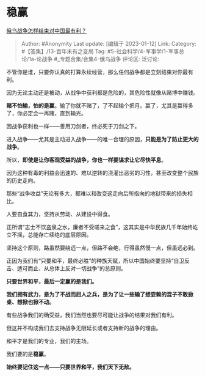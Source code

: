 # 稳赢
[俄乌战争怎样结束对中国最有利？](https://www.zhihu.com/question/554908077/answer/2717985985)

> Author: #Anonymity
> Last update: [编辑于 2023-01-12]
> Link:
> Category: #【答集】/13-百年未有之变局
> Tag: #5-社会科学/4-军事学/1-军事总论/1a-论战争 #_专题合集/合集4-俄乌战争 
> 评论区:
> 泛讨论:

不管你是谁，只要你认真的打算永续经营，那么任何战争都是立刻结束对你最有利。

因为无论主动还是被动，从战争中获利都是危险的，其危险性就像从赌博中赚钱。

**赌不怕输，怕的是赢**。输了你就不赌了，了不起输个把月。赢了，尤其是赢得多了，你必定会一再赌，直到输光。

因战争获利也一样——善用刀剑者，终必死于刀剑之下。

进入战争——尤其是主动进入战争——的唯一合理的原因，**只能是为了防止更大的战争**。

所以，**即使是让你客观受益的战争，你也一样要谋求让它尽快平息**。

因为这种有毒的利益会迅速的、难以逆转的浇灌出恶劣的习性，甚至改变整个民族的历史走向。

那些“战争收益”无论有多大，都难以和改变这走向后所指向的地狱带来的损失相比。

人要自食其力，坚持从劳动、从建设中得食。

正所谓“志士不饮盗泉之水，廉者不受嗟来之食”，这其实是中华民族几千年始终屹立不摇，总能存亡续绝的底层原因。

坚持这个原则，路虽然要绕远一点，但路不会绝，行得虽然慢一点，但虽远必到。

正因为我们有“只要和平，最终必胜”的种族天赋，所以中国始终要坚持“自卫反击、适可而止、从总体上反对一切战争”的总原则。

**只要世界和平，最后一定赢的是我们。**

**我们拥有武力，是为了不战而屈人之兵，是为了让一些输了想耍赖的混子不敢掀桌、想掀也掀不动。**

有些战争我们的确受益，我们当然也要尽可能让战争的结果对我们有利。

但这并不构成我们去支持战争无限延长或者支持新的战争的理由。

和平才是我们的专业，我们的主场。

我们要的是**稳赢**。

**始终要记住这一点——只要世界和平，我们天下无敌。**
